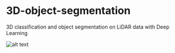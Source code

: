# 3D-object-segmentation
3D classification and object segmentation on LiDAR data with Deep Learning

![alt text](https://github.com/marionacaros/3D-object-segmentation/doc/framework.png?raw=true)
